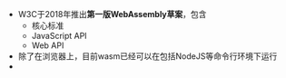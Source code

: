 - W3C于2018年推出**第一版WebAssembly草案**，包含
	- 核心标准
	- JavaScript API
	- Web API
- 除了在浏览器上，目前wasm已经可以在包括NodeJS等命令行环境下运行
-